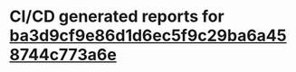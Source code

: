 # CI/CD generated reports for [ba3d9cf9e86d1d6ec5f9c29ba6a458744c773a6e](https://github.com/hydephp/develop/commit/ba3d9cf9e86d1d6ec5f9c29ba6a458744c773a6e)
